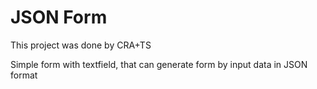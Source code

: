 # JSON Form

This project was done by CRA+TS

Simple form with textfield, that can generate form by input data in JSON format
